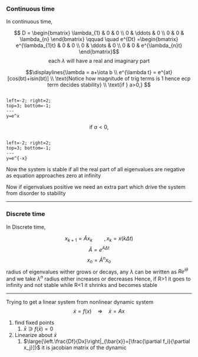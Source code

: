 ### Continuous time

In continuous time,

$$ D = \begin{bmatrix} \lambda_{1} & 0 & 0 \\ 0 & \ddots & 0 \\ 0 & 0 & \lambda_{n} \end{bmatrix}  \qquad \quad e^{Dt} =\begin{bmatrix} e^{\lambda_{1}t} & 0 & 0 \\ 0 & \ddots & 0 \\ 0 & 0 & e^{\lambda_{n}t} \end{bmatrix}$$
$$ \text{each } \lambda \text{ will have a real and imaginary part} $$

$$\displaylines{\lambda = a+\iota b  \\ e^{\lambda t} = e^{at}[cos(bt)+isin(bt)] \\ \text{Notice how magnitude of trig terms is 1 hence ecp term decides stability} \\ \text{if } a>0,} $$

```desmos-graph

left=-2; right=2;
top=3; bottom=-1;
---
y=e^x
```


$$\text{if } a<0,$$
```desmos-graph

left=-2; right=2;
top=3; bottom=-1;
---
y=e^{-x}
```

Now the system is stable if all the real part of all eigenvalues are negative as equation approaches zero at infinity

Now if eigenvalues positive we need an extra part which drive the system from disorder to stability 

***
### Discrete time

In Discrete time,

$$x_{k+1}=\tilde{A}x_k \qquad ,x_k=x(k\Delta t) $$
$$\tilde{A} = e^{A\Delta t}$$
$$x_n=\tilde{A}^{n}x_o$$radius of eigenvalues wither grows or decays,
any $\lambda$ can be written as $Re^{i\theta}$ 
and we take $\lambda^{n}$ radius either increases or decreases
Hence, if R>1 it goes to infinity and not stable
while R<1 it shrinks and becomes stable

***
Trying to get a linear system from nonlinear dynamic system
$$\dot{x}=f(x) \quad \Rightarrow \quad \dot{x}=Ax$$
1. find fixed points
	1. $\bar{x} \ni f(\bar{x})=0$ 
2. Linearize about $\bar{x}$
	1. $\large{\left.\frac{Df}{Dx}\right|_{\bar{x}}=[\frac{\partial f_i}{\partial x_j}]}$   it is jacobian matrix of the dynamic

